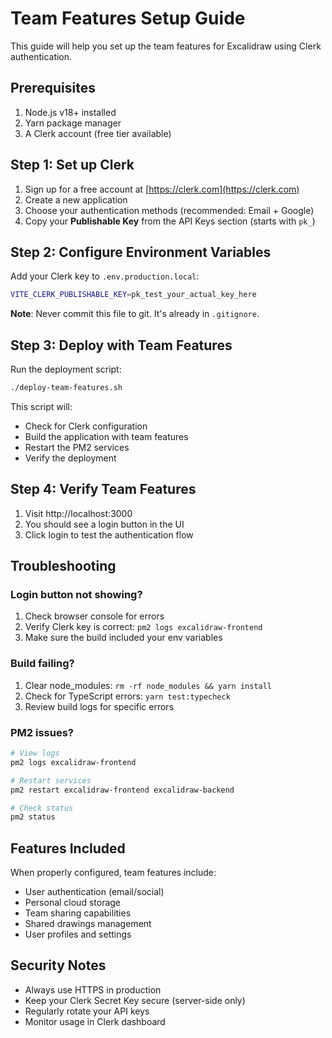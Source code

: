 # Team Features Setup Guide

This guide will help you set up the team features for Excalidraw using Clerk authentication.

## Prerequisites

1. Node.js v18+ installed
2. Yarn package manager
3. A Clerk account (free tier available)

## Step 1: Set up Clerk

1. Sign up for a free account at [https://clerk.com](https://clerk.com)
2. Create a new application
3. Choose your authentication methods (recommended: Email + Google)
4. Copy your **Publishable Key** from the API Keys section (starts with `pk_`)

## Step 2: Configure Environment Variables

Add your Clerk key to `.env.production.local`:

```bash
VITE_CLERK_PUBLISHABLE_KEY=pk_test_your_actual_key_here
```

**Note**: Never commit this file to git. It's already in `.gitignore`.

## Step 3: Deploy with Team Features

Run the deployment script:

```bash
./deploy-team-features.sh
```

This script will:
- Check for Clerk configuration
- Build the application with team features
- Restart the PM2 services
- Verify the deployment

## Step 4: Verify Team Features

1. Visit http://localhost:3000
2. You should see a login button in the UI
3. Click login to test the authentication flow

## Troubleshooting

### Login button not showing?

1. Check browser console for errors
2. Verify Clerk key is correct: `pm2 logs excalidraw-frontend`
3. Make sure the build included your env variables

### Build failing?

1. Clear node_modules: `rm -rf node_modules && yarn install`
2. Check for TypeScript errors: `yarn test:typecheck`
3. Review build logs for specific errors

### PM2 issues?

```bash
# View logs
pm2 logs excalidraw-frontend

# Restart services
pm2 restart excalidraw-frontend excalidraw-backend

# Check status
pm2 status
```

## Features Included

When properly configured, team features include:

- User authentication (email/social)
- Personal cloud storage
- Team sharing capabilities
- Shared drawings management
- User profiles and settings

## Security Notes

- Always use HTTPS in production
- Keep your Clerk Secret Key secure (server-side only)
- Regularly rotate your API keys
- Monitor usage in Clerk dashboard